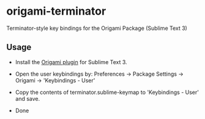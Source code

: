 # origami-terminator
Terminator-style key bindings for the Origami Package (Sublime Text 3)

## Usage

- Install the [Origami plugin](https://github.com/SublimeText/Origami) for Sublime Text 3.

- Open the user keybindings by: Preferences -> Package Settings -> Origami -> 'Keybindings - User'

- Copy the contents of terminator.sublime-keymap to 'Keybindings - User' and save.

- Done